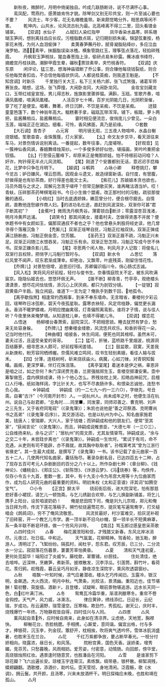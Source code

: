 <!-- { "loadSidebar": true } -->
　　新秋夜，微醉时，月明中倚阑独自。吟成几联肠断诗，说不尽满怀心事。
　　鸾凤配，莺燕约，感萧娘肯怜才貌。除琴剑又别无珍共宝，则一片至诚心要也不要？
　　风流士，年少客，花无名帽檐羞带。新来颇觉略分外，相思病等闲不害。
　　乾坤内，山共水，论风流古杭为最。北高峰离不得三二里，回头看镂金铺翠。
　　【双调】水仙子
　　△赋妇人染红指甲
　　凤华香染水晶寒，碎系珊瑚玉笋间，想别离拄齿应长叹。污檀脂数点斑，记归期刻损朱阑。锦瑟弦重按，杨家花未残，为何人血泪偷弹？
　　柔荑春笋蘸丹砂，腻骨凝脂贴绛纱，多应泣血淹罗帕。洒素甲，抹胭脂误染冰楂。横象管跳红玉，理筝弦点落花，轻掐碎残霞。
　　丹枫软玉笋梢扶，猩血春葱指上涂，偷研点易朱砂露。蘸冰痕书绛符，摘蟾宫丹桂扶疏。潮醉甲霞生晕，碾秋票琼素举，夹竹桃香符。
　　【双调】庆东原
　　闲评论，猛三思，想海神庙错断了乔公事，则合赚他每烧钱裂纸，则合任他每焚香扣齿，不合信他每插状供词。人都说桂英痴，则我道王魁是。
　　【不知宫调】时新乐
　　千里独行关大王，私下三关杨六郎，张飞忒煞强，诸葛军师赛张良。暗想，这场，张飞莽撞，大闹卧龙冈，大闹卧龙冈。
　　金妆宝剑藏龙口，玉带红绒皇宣授。男儿得志秋，旌旗影里骤骅骝。满斟，玉瓯，笙歌齐奏，喧满凤凰楼，喧满凤凰楼。
　　人活百岁七十稀，百岁光阴能几日，光阴积渐催，穿了吃了是便宜。唱著，舞著，终日沉醉，不饮是呆痴，不饮是呆痴。
　　迓鼓童童笆篷下，数个神翁年高大。糍糕著手拿，磁瓯瓦带浑滓。铺下，板踏，萝卜两把，盐酱蘸梢瓜，盐酱蘸梢瓜。
　　霎时相见便流恋，俊俏庞儿少曾见。一朵白玉莲，端端正正在湖边。细看，可怜，香风拂面，真乃是前缘。
　　○套数
　　【大石调】青杏子
　　△元宵
　　明月镜无瑕，三五夜人物喧哗，水晶台榭烧银蜡。笙歌杳杳，金珠簇簇，灯火家家。
　　【幺】命文友步京华，看天涯往来车马，对景伤情诉说别离话。一番提起，数年往事，几度嗟呀。
　　【好观音】见一簇神仙香风飒，春娥舞绛烛笼纱。一个多俊多娇好似他，堪描画，笑吟吟重把金钗插。
　　【幺】行至侵云鳌峰下，却原来正是俺那娇娃。怕不待根前动问咱？人奸诈，拘钤得无半点儿风流暇。
　　【尾】刚道了个安置都别无话，意迟迟手捻梅花，比梦中只争在月明下。
　　【越调】斗鹌鹑
　　△咏小卿
　　释卷挑灯，攀今览古；妒日嫌风，埋云怨雨。因观金斗遗文，故造绿窗新语。自忖度，有窨腹，好做得是也有钞茶商，好行得差也能文士夫。
　　【紫花儿】苏娘娘本贪也欲也，冯员外既与之求之，双解元怎羡乎嗟呼？但常见酬歌买笑，谁再睹沽酒当垆。哎！青蚨，压碎那茶药琴棋笔砚书。今日小生做个盟甫，改正那村纣的冯魁，疏驳那俊雅的通叔。
　　【小桃红】当时去底遇娇姝，嫩蕊曾分付，便合根尽掘去。自情疏，直教他连愁嫁作商人妇。的进功名仕途，直赶到风波深处，双渐你可甚“君子断其初”？
　　【金蕉叶】微雨洗丹枫秀谷。薄雾锁白断浒；零露湿苍苔浅渚，明月冷黄芦远浦。
　　【调笑令】那其间美女，搂着村夫，怎做得贤愚不并居？便休题书中有女颜如玉，偏那双通叔不者也之乎？他也曾悬头刺股将经史读，他几曾寻得个落雁沉鱼？
　　【秃厮儿】双渐正瑶琴自抚，冯魁正红袖双扶。双渐正弹成满江肠断曲，冯魁正倒金壶，饮芳醑。
　　【圣药王】双渐正眉不疏，冯魁正兴未足。双渐正闷随江水恨吞吴，冯魁正乐有余。双渐正愁怎除，冯魁正写成今世不休书。双渐正嫌杀影儿孤。
　　【尾】寻思两个闲人物，判风月才人记取：将俊名儿双渐行且权除，把俏字儿冯魁行暂时与。
　　【双调】新水令
　　△思忆
　　落红风里不闻声，叹东君渐成薄幸。却艳冶，又飘零，叶底残英，刚留住惜花性。
　　【乔牌儿】对景愁倍增，追思旧行径。苏卿偏识临川令，俏心肠忒志诚。
　　【风入松】笑将风月好前程，轻付与俊书生。奈春情庭院关不定，被东风吹满宸京。隐隐仙姬去也，悠悠环佩无声。
　　【拨不断】柳青青，竹亭亭，观绝楼头潇潇景，想尽花间怯怯情，添沉心上厌厌病，都只为剖钗分镜。
　　【一锭银】寂寂黄昏户半扃，独立闲庭。谁道下一言为定？俺执手到数千回，地孤令。
　　【离亭歇指煞】相逢常约西厢事，到来不奉东墙命。无言暗省，秦楼何夕彩云回，瑶琴昨日冰弦断，碧天今夜孤星耿。露寒衣袂轻，风定帘栊静，偏觉更长漏永。香消不暖梦蝶魂，月明应搅幽禽宿，灯青偏照离鸾影。谁将才子情，说与佳人听？今夜里休来俺梦境。从知道枕儿单，也填不得被儿冷。
　　【双调】蝶恋花
　　△悟迷
　　杨柳楼台春萧索，庭院深沉，不把相思锁。睡去犹然有梦合，愁来无处容身躲。
　　【乔牌儿】想秦楼金缕歌，风流恁共欢乐。和香折得花一朵，记当时他付托。
　　【神曲缠】咱彼各，休生间阔，便死也同其棺椁。虽然未可，妻夫过活，且遥受亲爱的哥哥。
　　【二】猛可，折锉，蓝桥路千里烟波，桃源洞百结藤萝。细寻思冰人颇可，好前程等闲差错。
　　【三】鼓盆歌，寂寞，天差我从新庚和，盼芳容同栖绣幄。奈儒风难立鸣珂，叹书生轻别素娥，看佳人输与拔禾。
　　【四】分薄，连枝树柯，斫来烧祆庙火。病魔，心如刀锉，对青铜知鬓皤。画阁，更深罗幕，伴灯花珠泪落。
　　【离亭宴尾】着迷本是伊之祸，辜恩非是咱之过，如之奈何？朱门深闭贾充香，兰房强揣郑生玉，青楼空掷潘安果。壶中筹掣做签，盘内棋排成课，待卜个他心怎么。界残妆枕上哭，扣皓齿神前咒，启檀口人行唾。纸如海样阔，字比针关大，也写不尽衷肠许多。和恨染志诚他，连愁书负心我。
　　☆钟嗣成
　　钟嗣成（约一二七九～约一三六○），字继先，号丑斋。自署“古汴”（今河南开封市）人。一说杭州人。尚未成年之时，他便生活在杭州。说自己与赵君卿，“总角时……同里■，同发蒙，同师邓善之、曹克明、刘声之三先生，又于省府同笔砚”（《录鬼簿》）；朱凯也说他是“善之邓祭酒、克明曹尚书之高弟”（《录鬼簿·后序》）。其交游活动，也是以杭州为中心。知名曲家施君美，钱唐人；曾瑞卿，大兴人，家于钱塘；而钟嗣成和他的朋友们，便常“至其家”，“获闻言论”（《录鬼簿》）。而且，钟嗣成说睢景臣，“大德七年（一三○三），公自维扬来杭，余与之识”；“居杭州”的周文质，尤其友情挚笃，钟嗣成说，“余与之交二十年，未尝跬步离也”（《录鬼簿》）。钟嗣成一生坎坷，“累试于有司，命不克遇，从吏则有司不能辟，亦不屑就，故其胸中耿耿者”。孙楷第考其“曾为江浙行省掾史”。其一生最大成就，是撰写了《录鬼簿》一书。该书记载了金元曲家一百五十二人，几使两代知名曲家，囊括殆尽。著录杂剧名目，已达四百五十二种，占了现存五百可考元人杂剧剧目的百分之八十以上。所作杂剧七种：《章台柳》、《钱神论》、《蟠桃会》、《郑庄公》、《斩陈馀》、《诈游云梦》、《冯烧券》等，均佚传，仅存小令五十九首，套数一套，其中，有十九支小令为吊宫大用等十九位曲家而作，成为后人研究元曲的最重要的资料。明初朱权《太和正音谱》评其词“如腾空宝气”。
　　○小令
　　【正宫】醉太平
　　绕前街后街，进大院深宅，怕有那慈悲好善小裙钗，请乞儿一顿饱斋。与乞儿绣副合欢带，与乞儿换副新铺盖，将乞儿携手上阳台，设贫咱波奶奶！
　　俺是悲田院下司，俺是刘九儿宗枝，郑元和俺当日拜为师，传流下莲花落稿子。搠竹杖绕遍莺花市，提灰笔写遍鸳鸯字，打爻槌唱会《鹧鸪词》，穷不了俺风流敬思。
　　风流贫最好，村沙富难交，拾灰泥补砌了旧砖窑，开一个教乞儿市学。裹一顶半新不旧乌纱帽，穿一领半长不短黄麻罩，系一条半联不断皂环绦，做一个穷风月训导。
　　【南吕】骂玉郎过感皇恩采茶歌
　　△四时佳兴
　　△春
　　梅花漏泄阳和信，才残腊又新春。东风北岸冰消尽。元夜过，社日临，中和近。
　　天气氤氲，花柳精神。驾香轮，驰玉勒，醉游人。清明过了，飞絮纷纷。隔孤村，闻杜宇，怨东君。叹芳辰，已三分，二分流水一分尘。寂寂落花伤暮景，萋萋芳草怕黄昏。
　　△夏
　　清和天气逢初夏，更何处觅韶华！端阳过了炎威乍。藤枕欹，翠簟铺，纱厨挂。
　　住处清佳，绝去喧哗。近深林，烹嫩笋，煮新茶。披襟散发，沉李浮瓜。引莲筒，斟竹叶，看荷花。羡归鸦，趁残霞，暮云呈巧月如牙。静夜凉生深院宇，熏风吹透碧窗纱。
　　△秋
　　梧飘一叶知时候，凉气应暑潜收。楼头乞巧传闻旧。玉露冷，银汉明，金飙透。大火西流，明月中秋。气萧条，光皎洁，景清幽。重阳近也，佳节堪酬！菊初簪，萸旋插，酒新ド。且登楼，试疑眸，眼前景物堪追游。远水长天同一色，白红叶满汀洲。
　　△冬
　　鸳鸯瓦冷霜华重，渐凛冽酿寒冬。重帘不卷金钩控。天气严，风力威，冰澌冻。
　　律应黄钟，绣线添红。日迎长，云纪瑞，岁成功。彤云遍野，瑞雪漫空。压寒梅，欺劲竹，秀孤松。谢天公，庆时丰，烧残爆竹一年终。万物静观皆自得，四时佳兴与人同。
　　△四景
　　△风
　　薰风起自青外，应时候自南来，此身如在清凉界。尘虑绝，天地宽，胸襟快。
　　柳榭花台，杏脸桃腮。手相携，心厮爱，意同谐。偏宜出格，付与多才。捧银荷，沉玉李，列金钗。簟舒开，枕相挨，吹将爽气透吟怀。雪体冰肌消盛暑，也胜宋玉在兰台。
　　△花
　　千红万紫都争放，要占断早春光。一枝分付娇相向。晓露浓，昼日长，和风荡。
　　院粉宫黄，国色天香。逞娇柔，增秀媚，竞芬芳。只愁暮晚，风雨相妨。爱芳姿，付密意，动情肠。向回郎，傍华堂，高烧银烛照红妆。遇景逢时随意赏，也胜潘岳在河阳。
　　△雪
　　是谁家剪下琼花瓣？飞六出遍长安。琼楼玉宇连霄汉。素练飘，缟带悬，银杯散。柳絮凋残，蝶翅翩翻。洒歌楼，添酒价，助吟坛。壶天莹彻，身地清闲。泛霞觞，歌《水调》，拥云鬟。共开颜，且汤寒，兴来未放酒杯干。明日探梅应未晚，也胜和靖在孤山。
　　△月
